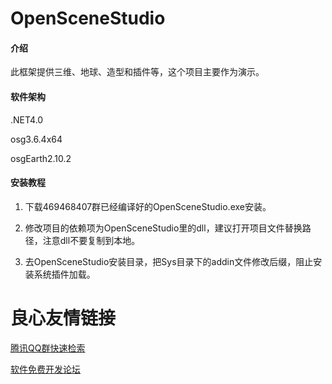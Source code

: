 # OpenSceneStudio

#### 介绍
此框架提供三维、地球、造型和插件等，这个项目主要作为演示。

#### 软件架构
.NET4.0

osg3.6.4x64

osgEarth2.10.2


#### 安装教程

1. 下载469468407群已经编译好的OpenSceneStudio.exe安装。

2. 修改项目的依赖项为OpenSceneStudio里的dll，建议打开项目文件替换路径，注意dll不要复制到本地。

3. 去OpenSceneStudio安装目录，把Sys目录下的addin文件修改后缀，阻止安装系统插件加载。

   


 # 良心友情链接

[腾讯QQ群快速检索](http://u.720life.cn/s/8cf73f7c)

[软件免费开发论坛](http://u.720life.cn/s/bbb01dc0)